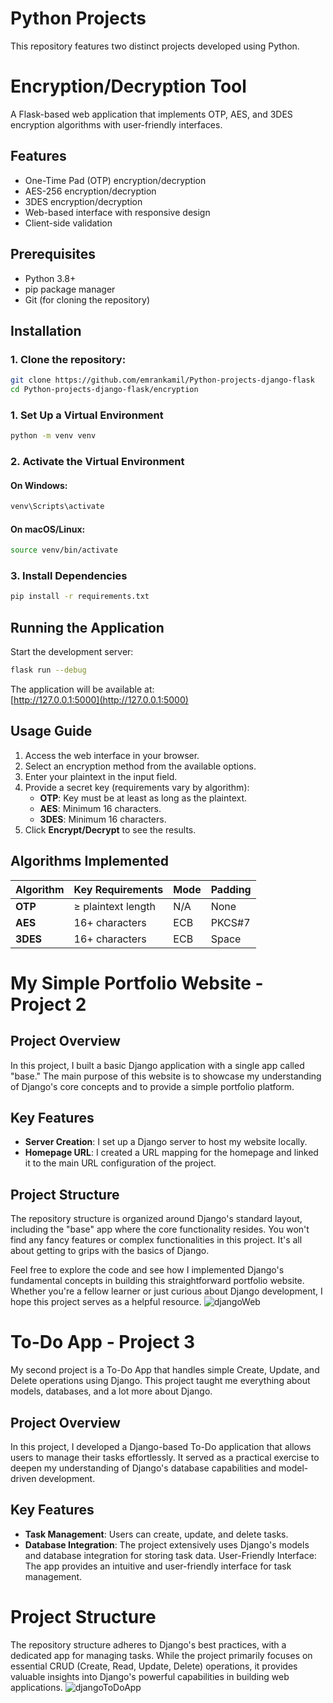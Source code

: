 
# Python Projects

This repository features two distinct projects developed using Python. 
# Encryption/Decryption Tool

A Flask-based web application that implements OTP, AES, and 3DES encryption algorithms with user-friendly interfaces.

## Features

- One-Time Pad (OTP) encryption/decryption
- AES-256 encryption/decryption
- 3DES encryption/decryption
- Web-based interface with responsive design
- Client-side validation

## Prerequisites

- Python 3.8+
- pip package manager
- Git (for cloning the repository)

## Installation

### 1. Clone the repository:
   ```bash
   git clone https://github.com/emrankamil/Python-projects-django-flask
   cd Python-projects-django-flask/encryption
  ```

### 1. Set Up a Virtual Environment
```bash
python -m venv venv
```

### 2. Activate the Virtual Environment

#### On Windows:
```bash
venv\Scripts\activate
```

#### On macOS/Linux:
```bash
source venv/bin/activate
```

### 3. Install Dependencies
```bash
pip install -r requirements.txt
```

## Running the Application

Start the development server:
```bash
flask run --debug
```

The application will be available at:  
[http://127.0.0.1:5000](http://127.0.0.1:5000)

## Usage Guide

1. Access the web interface in your browser.
2. Select an encryption method from the available options.
3. Enter your plaintext in the input field.
4. Provide a secret key (requirements vary by algorithm):
   - **OTP**: Key must be at least as long as the plaintext.
   - **AES**: Minimum 16 characters.
   - **3DES**: Minimum 16 characters.
5. Click **Encrypt/Decrypt** to see the results.

## Algorithms Implemented

| Algorithm | Key Requirements | Mode | Padding |
|-----------|-----------------|------|---------|
| **OTP**   | ≥ plaintext length | N/A | None |
| **AES**   | 16+ characters | ECB | PKCS#7 |
| **3DES**  | 16+ characters | ECB | Space |


# My Simple Portfolio Website - Project 2



## Project Overview

In this project, I built a basic Django application with a single app called "base." The main purpose of this website is to showcase my understanding of Django's core concepts and to provide a simple portfolio platform.

## Key Features

- **Server Creation**: I set up a Django server to host my website locally.
- **Homepage URL**: I created a URL mapping for the homepage and linked it to the main URL configuration of the project.

## Project Structure

The repository structure is organized around Django's standard layout, including the "base" app where the core functionality resides. You won't find any fancy features or complex functionalities in this project. It's all about getting to grips with the basics of Django.

Feel free to explore the code and see how I implemented Django's fundamental concepts in building this straightforward portfolio website. Whether you're a fellow learner or just curious about Django development, I hope this project serves as a helpful resource.
![djangoWeb](https://github.com/emrankamil/Django-projects/assets/128908090/2a17fca5-23ad-4e0d-bf15-980606bbec76)


#  To-Do App - Project 3
My second project is a To-Do App that handles simple Create, Update, and Delete operations using Django. This project taught me everything about models, databases, and a lot more about Django.

## Project Overview
In this project, I developed a Django-based To-Do application that allows users to manage their tasks effortlessly. It served as a practical exercise to deepen my understanding of Django's database capabilities and model-driven development.

## Key Features

- **Task Management**: Users can create, update, and delete tasks.
- **Database Integration**: The project extensively uses Django's models and database integration for storing task data.
User-Friendly Interface: The app provides an intuitive and user-friendly interface for task management.

# Project Structure
The repository structure adheres to Django's best practices, with a dedicated app for managing tasks. While the project primarily focuses on essential CRUD (Create, Read, Update, Delete) operations, it provides valuable insights into Django's powerful capabilities in building web applications.
![djangoToDoApp](https://github.com/emrankamil/Django-projects/assets/128908090/ac3b86de-b111-4974-b369-9d8724d9de7a)


